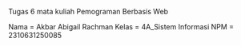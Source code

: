 Tugas 6 mata kuliah Pemograman Berbasis Web

Nama = Akbar Abigail Rachman
Kelas = 4A_Sistem Informasi
NPM = 2310631250085
